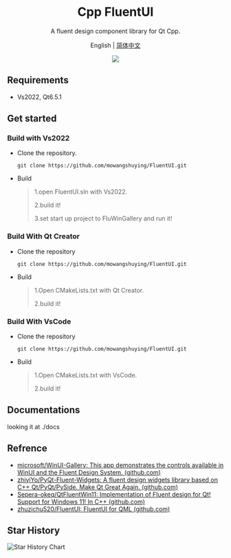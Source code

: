 <h1 align="center">
  Cpp FluentUI 
</h1>

<p align="center">
  A fluent design component library for Qt Cpp.
</p>

<p align="center">
English | <a href="README_zh_CN.md">简体中文</a>
</p>

<div align=center>
  <img src="docs/gallery.png">
</div>


## Requirements

+ Vs2022, Qt6.5.1

## Get started

### Build with Vs2022

* Clone the repository.

  ```SHELL
  git clone https://github.com/mowangshuying/FluentUI.git
  ```

* Build

  >1.open FluentUI.sln with Vs2022.
  >
  >2.build it!
  >
  >3.set start up project to FluWinGallery and run it!

### Build With Qt Creator

* Clone the repository

  ```shell
  git clone https://github.com/mowangshuying/FluentUI.git
  ```

* Build

  > 1.Open CMakeLists.txt with Qt Creator.
  >
  > 2.build it! 

### Build With VsCode

* Clone the repository

  ```shell
  git clone https://github.com/mowangshuying/FluentUI.git
  ```

* Build

  > 1.Open CMakeLists.txt with VsCode.
  >
  > 2.build it! 

##  Documentations

looking it at ./docs

## Refrence

+ [microsoft/WinUI-Gallery: This app demonstrates the controls available in WinUI and the Fluent Design System. (github.com)](https://github.com/microsoft/WinUI-Gallery)
+ [zhiyiYo/PyQt-Fluent-Widgets: A fluent design widgets library based on C++ Qt/PyQt/PySide. Make Qt Great Again. (github.com)](https://github.com/zhiyiYo/PyQt-Fluent-Widgets)
+ [Sepera-okeq/QtFluentWin11: Implementation of Fluent design for Qt! Support for Windows 11! In С++ (github.com)](https://github.com/Sepera-okeq/QtFluentWin11)
+ [zhuzichu520/FluentUI: FluentUI for QML (github.com)](https://github.com/zhuzichu520/FluentUI)

## Star History

![Star History Chart](https://api.star-history.com/svg?repos=mowangshuying/FluentUI&type=Date)

